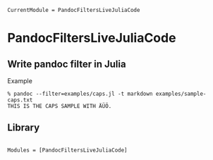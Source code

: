```@meta
CurrentModule = PandocFiltersLiveJuliaCode
```

# PandocFiltersLiveJuliaCode

## Write pandoc filter in Julia

Example

```
% pandoc --filter=examples/caps.jl -t markdown examples/sample-caps.txt
THIS IS THE CAPS SAMPLE WITH ÄÜÖ.
```

## Library

```@index
```

```@autodocs
Modules = [PandocFiltersLiveJuliaCode]
```
